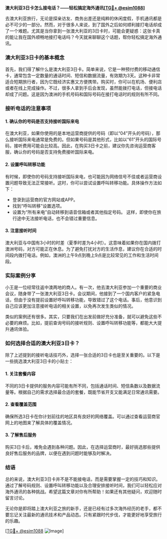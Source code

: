 **澳大利亚3日卡怎么接电话？——轻松搞定海外通讯[[TG💪+ @esim1088](https://t.me/s/esim1088)]**

去澳大利亚旅行，无论是探亲访友、商务出差还是纯粹的休闲度假，手机通讯都是必不可少的一部分。然而，对于很多人来说，到了国外之后如何顺利接打电话却成了一个难题。尤其是当你拿到一张澳大利亚的3日卡时，可能会更疑惑：这张卡真的能让我在国外顺畅地接打电话吗？今天就来聊聊这个话题，帮你轻松搞定海外通讯。

### 澳大利亚3日卡的基本概念

首先，我们得了解什么是澳大利亚3日卡。简单来说，它是一种预付费的移动通信卡，通常包含一定数量的通话时间、短信和数据流量，有效期为3天。这种卡非常适合短期旅行者，因为它既经济实惠又方便携带。购买时，你可以在机场、便利店或者在线上完成操作。不过，很多人拿到手后会发现，虽然能拨打电话，但接电话却成了问题。这是因为澳洲的手机号码和国际号码在接打电话时的规则有所不同。

### 接听电话的注意事项

#### 1. 确认你的号码是否支持接听国际来电
在澳大利亚，如果你使用的是本地运营商提供的号码（即以“04”开头的号码），那么接听国际来电通常是免费的。但如果号码是其他形式，比如以“61”开头的国际号码，接听费用可能会比较高。因此，在购买3日卡之前，建议你先咨询运营商客服，确认你的号码是否支持免费接听国际来电。

#### 2. 设置呼叫转移功能
有时候，即使你的号码支持接听国际来电，也可能因为网络信号不佳或者运营商设置问题导致无法正常接听。这时，你可以尝试设置呼叫转移功能。具体操作方法如下：
- 登录到运营商的官方网站或APP。
- 找到“呼叫转移”设置选项。
- 设置为“所有来电”自动转移到语音信箱或者其他指定号码。
这样，即使你在旅行途中无法接听电话，也不会错过重要信息。

#### 3. 注意接听时间
澳大利亚与中国有3小时的时差（夏季时差为4小时）。这意味着如果你在国内拨打澳洲号码，对方可能正在休息。为了避免打扰对方的生活作息，建议你在合适的时间段内拨打电话。例如，澳洲的上午9点到晚上9点是比较常见的工作和生活时间段。

### 实际案例分享

小王是一位经常往返中澳两地的商人。有一次，他去澳大利亚参加一个重要的商业会议，随身带了一张澳大利亚3日卡。会议期间，他接到了一个国内客户的紧急电话，但由于没有提前设置好呼叫转移功能，导致错过了这个电话。事后，他意识到自己应该更加注意接听电话的相关设置，以免再次发生类似的情况。

类似的案例还有很多。其实，只要我们在出发前做好充分准备，就可以避免这些不必要的麻烦。比如，提前查询号码的接听规则、设置呼叫转移功能等，都能大大提升通讯体验。

### 如何选择合适的澳大利亚3日卡？

除了上述提到的接听电话技巧外，选择一张合适的3日卡也是至关重要的。以下是一些挑选澳大利亚3日卡的小贴士：

#### 1. 关注套餐内容
不同的3日卡提供的服务内容可能有所不同，包括通话时间、短信条数以及数据流量等。根据自己的需求选择最合适的套餐，既能节省开支又能满足日常通讯需要。

#### 2. 查看覆盖范围
确保所选3日卡在你计划前往的地区具有良好的网络覆盖。可以通过查看运营商官网上的地图来了解具体的覆盖情况。

#### 3. 了解售后服务
购买3日卡后，难免会遇到各种问题。因此，在选择运营商时，最好挑选那些提供良好售后服务的品牌，以便在遇到问题时能够及时解决。

### 结语

总的来说，澳大利亚3日卡并不是不能接电话，而是需要掌握一定的技巧和知识。通过了解号码规则、设置呼叫转移功能以及合理安排接听时间，我们可以轻松应对海外通讯的各种挑战。希望这篇文章对你有所帮助！如果还有其他疑问，欢迎随时留言讨论。

无论你是即将踏上澳大利亚之旅的新手，还是已经有过多次海外经历的老手，都不要忘记关注最新的通讯技术和产品动态。只有紧跟时代步伐，才能更好地享受旅行的乐趣。

[[TG💪+ @esim1088](https://t.me/s/esim1088) ![Image](https://i.postimg.cc/4NQfJmqS/Snipaste-2025-05-13-00-14-12.png)]